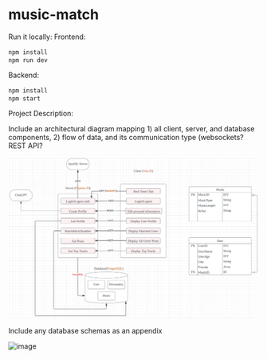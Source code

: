 # music-match

Run it locally:
Frontend:
```
npm install
npm run dev
```

Backend:
```
npm install
npm start
```

Project Description:


Include an architectural diagram mapping 1) all client, server, and database components, 2) flow of data, and its communication type (websockets? REST API?

![image](/frontend/public/diagram.png)


Include any database schemas as an appendix

![image](https://github.com/info441-wi23/final-project-jerryiscat/assets/91921275/1b2ae60d-f1f6-4efa-8399-bbd4473bcc5b)

